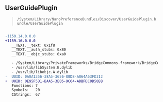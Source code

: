 ## UserGuidePlugin

> `/System/Library/NanoPreferenceBundles/Discover/UserGuidePlugin.bundle/UserGuidePlugin`

```diff

-1159.14.0.0.0
+1159.16.0.0.0
   __TEXT.__text: 0x1f8
   __TEXT.__auth_stubs: 0x80
   __TEXT.__objc_stubs: 0xa0

   - /System/Library/PrivateFrameworks/BridgeCommons.framework/BridgeCommons
   - /usr/lib/libSystem.B.dylib
   - /usr/lib/libobjc.A.dylib
-  UUID: 0A8A1356-38A5-3656-80DE-A864A63FD312
+  UUID: 0E95F5D1-BAA5-3E05-9C64-ADBFDC0D50BB
   Functions: 7
   Symbols:   20
   CStrings:  67

```
